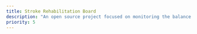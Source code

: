 ```yaml
---
title: Stroke Rehabilitation Board
description: "An open source project focused on monitoring the balance recovery of stroke victims."
priority: 5
---
```

